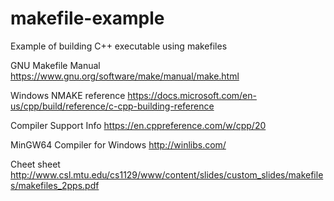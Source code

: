 # makefile-example
Example of building C++ executable using makefiles

GNU Makefile Manual
https://www.gnu.org/software/make/manual/make.html

Windows NMAKE reference
https://docs.microsoft.com/en-us/cpp/build/reference/c-cpp-building-reference

Compiler Support Info
https://en.cppreference.com/w/cpp/20

MinGW64 Compiler for Windows
http://winlibs.com/

Cheet sheet
http://www.csl.mtu.edu/cs1129/www/content/slides/custom_slides/makefiles/makefiles_2pps.pdf